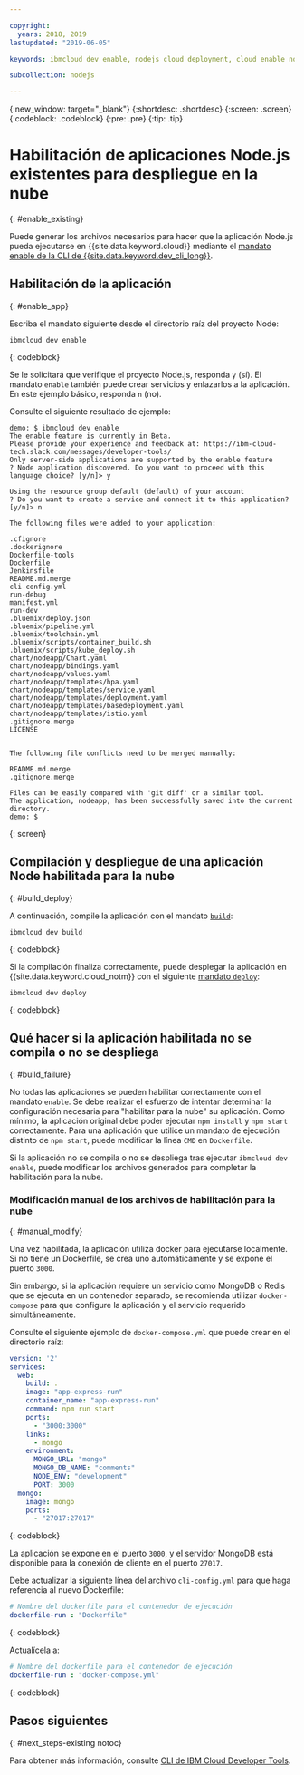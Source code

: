 ```yaml
---

copyright:
  years: 2018, 2019
lastupdated: "2019-06-05"

keywords: ibmcloud dev enable, nodejs cloud deployment, cloud enable nodejs, deploy nodejs, build nodejs cloud, nodejs debug

subcollection: nodejs

---
```


{:new_window: target="_blank"}
{:shortdesc: .shortdesc}
{:screen: .screen}
{:codeblock: .codeblock}
{:pre: .pre}
{:tip: .tip}

# Habilitación de aplicaciones Node.js existentes para despliegue en la nube
{: #enable_existing}

Puede generar los archivos necesarios para hacer que la aplicación Node.js pueda ejecutarse en {{site.data.keyword.cloud}} mediante el [mandato enable de la CLI de {{site.data.keyword.dev_cli_long}}](/docs/cli/idt?topic=cloud-cli-idt-cli#enable).

## Habilitación de la aplicación
{: #enable_app}

Escriba el mandato siguiente desde el directorio raíz del proyecto Node:
```
ibmcloud dev enable
```
{: codeblock}

Se le solicitará que verifique el proyecto Node.js, responda `y` (sí). El mandato `enable` también puede crear servicios y enlazarlos a la aplicación. En este ejemplo básico, responda `n` (no).

Consulte el siguiente resultado de ejemplo:
```
demo: $ ibmcloud dev enable
The enable feature is currently in Beta.
Please provide your experience and feedback at: https://ibm-cloud-tech.slack.com/messages/developer-tools/
Only server-side applications are supported by the enable feature
? Node application discovered. Do you want to proceed with this language choice? [y/n]> y

Using the resource group default (default) of your account
? Do you want to create a service and connect it to this application? [y/n]> n
                                    
The following files were added to your application:

.cfignore
.dockerignore
Dockerfile-tools
Dockerfile
Jenkinsfile
README.md.merge
cli-config.yml
run-debug
manifest.yml
run-dev
.bluemix/deploy.json
.bluemix/pipeline.yml
.bluemix/toolchain.yml
.bluemix/scripts/container_build.sh
.bluemix/scripts/kube_deploy.sh
chart/nodeapp/Chart.yaml
chart/nodeapp/bindings.yaml
chart/nodeapp/values.yaml
chart/nodeapp/templates/hpa.yaml
chart/nodeapp/templates/service.yaml
chart/nodeapp/templates/deployment.yaml
chart/nodeapp/templates/basedeployment.yaml
chart/nodeapp/templates/istio.yaml
.gitignore.merge
LICENSE


The following file conflicts need to be merged manually:

README.md.merge
.gitignore.merge

Files can be easily compared with 'git diff' or a similar tool.
The application, nodeapp, has been successfully saved into the current directory.
demo: $
```
{: screen}

## Compilación y despliegue de una aplicación Node habilitada para la nube
{: #build_deploy}

A continuación, compile la aplicación con el mandato [`build`](/docs/cli/idt?topic=cloud-cli-idt-cli#build):
```
ibmcloud dev build
```
{: codeblock}

Si la compilación finaliza correctamente, puede desplegar la aplicación en {{site.data.keyword.cloud_notm}} con el siguiente [mandato `deploy`](/docs/cli/idt?topic=cloud-cli-idt-cli#deploy):
```
ibmcloud dev deploy
```
{: codeblock}

## Qué hacer si la aplicación habilitada no se compila o no se despliega
{: #build_failure}

No todas las aplicaciones se pueden habilitar correctamente con el mandato `enable`. Se debe realizar el esfuerzo de intentar determinar la configuración necesaria para "habilitar para la nube" su aplicación. Como mínimo, la aplicación original debe poder ejecutar `npm install` y `npm start` correctamente. Para una aplicación que utilice un mandato de ejecución distinto de `npm start`, puede modificar la línea `CMD` en `Dockerfile`.

Si la aplicación no se compila o no se despliega tras ejecutar `ibmcloud dev enable`, puede modificar los archivos generados para completar la habilitación para la nube.

### Modificación manual de los archivos de habilitación para la nube
{: #manual_modify}

Una vez habilitada, la aplicación utiliza docker para ejecutarse localmente. Si no tiene un Dockerfile, se crea uno automáticamente y se expone el puerto `3000`.

Sin embargo, si la aplicación requiere un servicio como MongoDB o Redis que se ejecuta en un contenedor separado, se recomienda utilizar `docker-compose` para que configure la aplicación y el servicio requerido simultáneamente.

Consulte el siguiente ejemplo de `docker-compose.yml` que puede crear en el directorio raíz:
```yaml
version: '2'
services:
  web:
    build: .
    image: "app-express-run"
    container_name: "app-express-run"
    command: npm run start
    ports:
      - "3000:3000"
    links:
      - mongo
    environment:
      MONGO_URL: "mongo"
      MONGO_DB_NAME: "comments"
      NODE_ENV: "development"
      PORT: 3000
  mongo:
    image: mongo
    ports:
      - "27017:27017" 
```
{: codeblock}

La aplicación se expone en el puerto `3000`, y el servidor MongoDB está disponible para la conexión de cliente en el puerto
`27017`.

Debe actualizar la siguiente línea del archivo `cli-config.yml` para que haga referencia al nuevo Dockerfile: 
```yaml
# Nombre del dockerfile para el contenedor de ejecución
dockerfile-run : "Dockerfile"
```
{: codeblock}

Actualícela a:
```yaml
# Nombre del dockerfile para el contenedor de ejecución
dockerfile-run : "docker-compose.yml"
```
{: codeblock}

## Pasos siguientes
{: #next_steps-existing notoc}

Para obtener más información, consulte [CLI de IBM Cloud Developer Tools](/docs/cli/idt?topic=cloud-cli-idt-cli#idt-cli).
